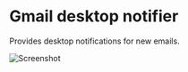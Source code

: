 # Gmail desktop notifier
Provides desktop notifications for new emails.

![Screenshot](https://github.com/athulpn/gmail-desktop-notifier/blob/master/Screenshot_20180331_114331.png)
